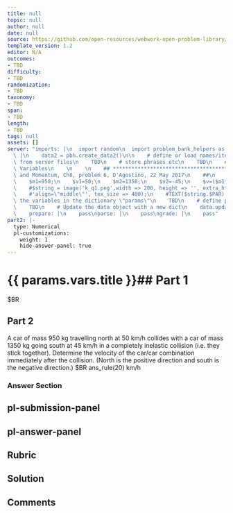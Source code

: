 ```yaml
---
title: null
topic: null
author: null
date: null
source: https://github.com/open-resources/webwork-open-problem-library/tree/master/Contrib/BrockPhysics/College_Physics_Urone/8.Linear_Momentum_and_Collisions/ch8-6.pg
template_version: 1.2
editor: N/A
outcomes:
- TBD
difficulty:
- TBD
randomization:
- TBD
taxonomy:
- TBD
span:
- TBD
length:
- TBD
tags: null
assets: []
server: "imports: |\n  import random\n  import problem_bank_helpers as pbh\ngenerate:\
  \ |\n    data2 = pbh.create_data2()\n\n    # define or load names/items/objects\
  \ from server files\n    TBD\n    # store phrases etc\n    TBD\n    # Randomize\
  \ Variables\n    \n    \n    ## **************************************\n    ## Impulse\
  \ and Momentum, Ch8, problem 6, D'Agostino, 22 May 2017\n    ##\n    ## **************************************\n\
  \    $m1=950;\n    $v1=50;\n    $m2=1350;\n    $v2=-45;\n    $v=($m1*$v1+$m2*$v2)/($m1+$m2);\n\
  \    #$string = image('k_q1.png',width => 200, height => '', extra_html_tags =>\n\
  \    #'align=\"middle\"', tex_size => 400);\n    #TEXT($string.$PAR);\n\n    # store\
  \ the variables in the dictionary \"params\"\n    TBD\n    # define possible answers\n\
  \    TBD\n    # Update the data object with a new dict\n    data.update(data2)\n\
  \    prepare: |\n    pass\nparse: |\n    pass\ngrade: |\n    pass"
part2: |-
  type: Numerical
  pl-customizations:
    weight: 1
    hide-answer-panel: true
---
```


# {{ params.vars.title }}## Part 1 
$BR 
## Part 2 
A car of mass 950 kg travelling north at 50 km/h collides with a car of mass 1350 kg going south at 45 km/h in a completely inelastic collision (i.e. they stick together). Determine the velocity of the car/car combination immediately after the collision. (North is the positive direction and south is the negative direction.)  $BR ans_rule(20)  km/h 


### Answer Section 


## pl-submission-panel 


## pl-answer-panel 


## Rubric 


## Solution 


## Comments 



